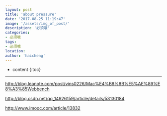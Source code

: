 ```yaml
---
layout: post
title: 'about pressure'
date: '2017-08-25 11:19:47'
image: '/assets/img_of_post/'
description: '必须哦'
categories:
- 必须哦
tags:
- 必须哦
location:
author: 'haicheng'
---
```


* content
{:toc}
---------------------------------------


http://blog.leanote.com/post/vins0226/Mac%E4%B8%8B%E5%AE%89%E8%A3%85Webbench

http://blog.csdn.net/qq_14926159/article/details/53130184

http://www.imooc.com/article/13832
